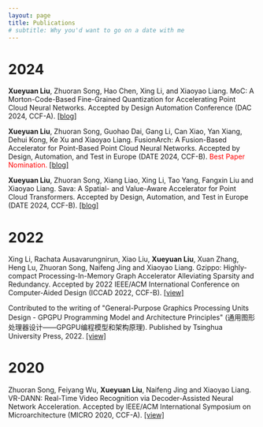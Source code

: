 ```yaml
---
layout: page
title: Publications
# subtitle: Why you'd want to go on a date with me
---
```


# 2024

**Xueyuan Liu**, Zhuoran Song, Hao Chen, Xing Li, and Xiaoyao Liang. MoC: A Morton-Code-Based Fine-Grained Quantization for Accelerating Point Cloud Neural Networks. Accepted by Design Automation Conference (DAC 2024, CCF-A). [[blog]]()

**Xueyuan Liu**, Zhuoran Song, Guohao Dai, Gang Li, Can Xiao, Yan Xiang, Dehui Kong, Ke Xu and Xiaoyao Liang. FusionArch: A Fusion-Based Accelerator for Point-Based Point Cloud Neural Networks. Accepted by Design, Automation, and Test in Europe (DATE 2024, CCF-B). <font color=red>Best Paper Nomination.</font> [[blog]]()

**Xueyuan Liu**, Zhuoran Song, Xiang Liao, Xing Li, Tao Yang, Fangxin Liu and Xiaoyao Liang. Sava: A Spatial- and Value-Aware Accelerator for Point Cloud Transformers. Accepted by Design, Automation, and Test in Europe (DATE 2024, CCF-B). [[blog]]()

# 2022

Xing Li, Rachata Ausavarungnirun, Xiao Liu, **Xueyuan Liu**, Xuan Zhang, Heng Lu, Zhuoran Song, Naifeng Jing and Xiaoyao Liang. Gzippo: Highly-compact Processing-In-Memory Graph Accelerator Alleviating Sparsity and Redundancy. Accepted by 2022 IEEE/ACM International Conference on Computer-Aided Design (ICCAD 2022, CCF-B). [[view]](https://rausavar.github.io/pubs/li_iccad22.pdf)

Contributed to the writing of "General-Purpose Graphics Processing Units Design - GPGPU Programming Model and Architecture Principles" (通用图形处理器设计——GPGPU编程模型和架构原理). Published by Tsinghua University Press, 2022. [[view]](http://www.tup.tsinghua.edu.cn/booksCenter/book_09459601.html)

# 2020

Zhuoran Song, Feiyang Wu, **Xueyuan Liu**, Naifeng Jing and Xiaoyao Liang. VR-DANN: Real-Time Video Recognition via Decoder-Assisted Neural Network Acceleration. Accepted by IEEE/ACM International Symposium on Microarchitecture (MICRO 2020, CCF-A). [[view]](https://ieeexplore.ieee.org/abstract/document/9251974/)
